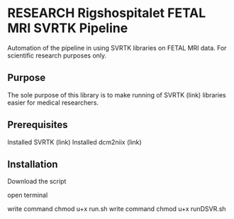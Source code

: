 # RESEARCH Rigshospitalet FETAL MRI SVRTK Pipeline
 Automation of the pipeline in using SVRTK libraries on FETAL MRI data. For scientific research purposes only.


 ## Purpose
 The sole purpose of this library is to make running of SVRTK (link) libraries easier for medical researchers.


 ## Prerequisites
 Installed SVRTK (link)
 Installed dcm2niix (link)

 ## Installation
 Download the script

 open terminal

  write command chmod u+x run.sh
  write command chmod u+x runDSVR.sh
